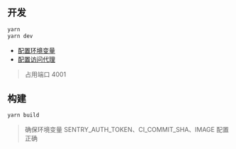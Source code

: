 ## 开发

  ``` bash
  yarn
  yarn dev
  ```

* [配置环境变量](./.env.js)
* [配置访问代理](./.proxy.js)

> 占用端口 4001

## 构建

```bash
yarn build
```

> 确保环境变量 SENTRY_AUTH_TOKEN、CI_COMMIT_SHA、IMAGE 配置正确